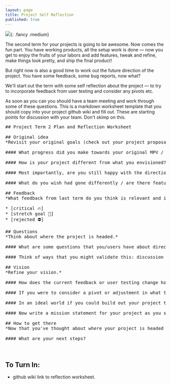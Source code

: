 ```yaml
---
layout: page
title: Project Self Reflection
published: true
---
```



![](https://media.giphy.com/media/DcEACcTTKsvUk/giphy.gif){: .fancy .medium}

The second term for your projects is going to be awesome. Now comes the fun part. You have working products, all the setup work is done — now you get to enjoy the fruits of your labors and add features, tweak and refine, make things look pretty, and ship the final product!

But right now is also a good time to work out the future direction of the project.  You have some feedback, some bug reports, now what?  

We'll start out the term with some self reflection about the project — to try to incorporate feedback from user testing and consider any pivots etc.

As soon as you can you should have a team meeting and work through some of these questions.  This is a markdown worksheet template that you should copy into your project github wiki and fill out.  These are starting points for discussion with your team. Don't skimp on this.

<pre class="wrap">
## Project Term 2 Plan and Reflection Worksheet

## Original idea
*Revisit your original goals (check out your project proposal).*

#### What progress did you make towards your original MPV / on your stretch goals?

#### How is your project different from what you envisioned?

#### Most importantly, are you still happy with the direction that your project is headed?

#### What do you wish had gone differently / are there features you wish you hadn't made or made differently?

## Feedback
*What feedback from last term do you think is relevant and interesting to incorporate. List your feedback and label them with how they stack up for your vision.*

* [critical 🔥]
* [stretch goal 🍦]
* [rejected ⛔]

## Questions
*Think about where the project is headed.*

#### What are some questions that you/users have about direction/features/functionality that could use validation?

#### Think of ways that you might validate this: discussion with your team, advice from me, polling the class, asking users, and/or collecting and analyzing usage data. Write down some ideas here.

## Vision
*Refine your vision.*

#### How does the current feedback or user testing change how you think about the direction of the project?

#### If you were to consider a pivot or adjustment in what the product is, what would it be?

#### In an ideal world if you could build out your project to be anything without any constraints of time or skill what would you want to do? Dream big — you can do more than you think. Try to push yourselves. You will be rewarded for trying something challenging.

#### Now write a mission statement for your project as you see it after all of this great brain activity. Just a few sentences suffices.

## How to get there
*Now that you've thought about where your project is headed and where you want it to go write down how might approach getting there.*

#### What are your next steps?


</pre>


## To Turn In:
* github wiki link to reflection worksheet.
